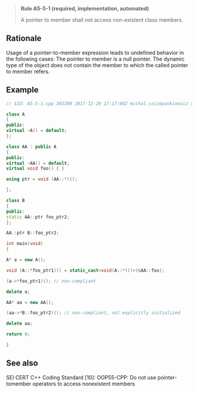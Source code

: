 > **Rule A5-5-1 (required, implementation, automated)**
>
> A pointer to member shall not access non-existent class members.

## Rationale

Usage of a pointer-to-member expression leads to undefined behavior in the
following cases:
The pointer to member is a null pointer.
The dynamic type of the object does not contain the member to which the
called pointer to member refers.

## Example

```cpp
// $Id: A5-5-1.cpp 302200 2017-12-20 17:17:08Z michal.szczepankiewicz $

class A
{
public:
virtual ~A() = default;
};

class AA : public A
{
public:
virtual ~AA() = default;
virtual void foo() { }

using ptr = void (AA::*)();

};

class B
{
public:
static AA::ptr foo_ptr2;
};

AA::ptr B::foo_ptr2;

int main(void)
{

A* a = new A();

void (A::*foo_ptr1)() = static_cast<void(A::*)()>(&AA::foo);

(a->*foo_ptr1)(); // non-compliant

delete a;

AA* aa = new AA();

(aa->*B::foo_ptr2)(); // non-compliant, not explicitly initialized

delete aa;

return 0;

}

```

## See also

SEI CERT C++ Coding Standard [10]: OOP55-CPP: Do not use pointer-tomember operators to access nonexistent members
